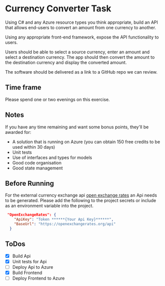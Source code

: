 # Currency Converter Task

Using C# and any Azure resource types you think appropriate, build an API that allows end-users to convert an amount from one currency to another.

Using any appropriate front-end framework, expose the API functionality to users.

Users should be able to select a source currency, enter an amount and select a destination currency. The app should then convert the amount to the destination currency and display the converted amount.

The software should be delivered as a link to a GitHub repo we can review.

## Time frame

Please spend one or two evenings on this exercise.

## Notes

If you have any time remaining and want some bonus points, they'll be awarded for:

* A solution that is running on Azure (you can obtain 150 free credits to be used within 30 days)
* Unit tests
* Use of interfaces and types for models
* Good code organisation
* Good state management

## Before Running

For the external currency exchange api [open exchange rates](https://openexchangerates.org) an Api needs to be generated. Please add the following to the project secrets or include as an environment variable into the project.

``` json
 "OpenExchangeRates": {
    "ApiKey": "Token ******{Your Api Key}******",
    "BaseUrl": "https://openexchangerates.org/api"
  }
```

## ToDos

* [x] Build Api
* [x] Unit tests for Api
* [ ] Deploy Api to Azure
* [x] Build Frontend
* [ ] Deploy Frontend to Azure
